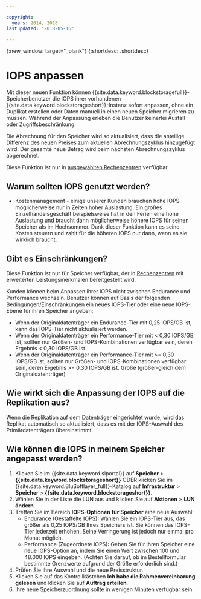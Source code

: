 ```yaml
---

copyright:
  years: 2014, 2018
lastupdated: "2018-05-16"

---
```

{:new_window: target="_blank"}
{:shortdesc: .shortdesc}

# IOPS anpassen

Mit dieser neuen Funktion können {{site.data.keyword.blockstoragefull}}-Speicherbenutzer die IOPS ihrer vorhandenen {{site.data.keyword.blockstorageshort}}-Instanz sofort anpassen, ohne ein Duplikat erstellen oder Daten manuell in einen neuen Speicher migrieren zu müssen. Während der Anpassung erleben die Benutzer keinerlei Ausfall oder Zugriffsbeschränkung. 

Die Abrechnung für den Speicher wird so aktualisiert, dass die anteilige Differenz des neuen Preises zum aktuellen Abrechnungszyklus hinzugefügt wird. Der gesamte neue Betrag wird beim nächsten Abrechnungszyklus abgerechnet.

Diese Funktion ist nur in [ausgewählten Rechenzentren](new-ibm-block-and-file-storage-location-and-features.html) verfügbar. 

## Warum sollten IOPS genutzt werden?

- Kostenmanagement - einige unserer Kunden brauchen hohe IOPS möglicherweise nur in Zeiten hoher Auslastung. Ein großes Einzelhandelsgeschäft beispielsweise hat in den Ferien eine hohe Auslastung und braucht dann möglicherweise höhere IOPS für seinen Speicher als im Hochsommer. Dank dieser Funktion kann es seine Kosten steuern und zahlt für die höheren IOPS nur dann, wenn es sie wirklich braucht.

## Gibt es Einschränkungen?

Diese Funktion ist nur für Speicher verfügbar, der in [Rechenzentren](new-ibm-block-and-file-storage-location-and-features.html) mit erweiterten Leistungsmerkmalen bereitgestellt wird. 

Kunden können beim Anpassen ihrer IOPS nicht zwischen Endurance und Performance wechseln. Benutzer können auf Basis der folgenden Bedingungen/Einschränkungen ein neues IOPS-Tier oder eine neue IOPS-Ebene für ihren Speicher angeben: 

- Wenn der Originaldatenträger ein Endurance-Tier mit 0,25 IOPS/GB ist, kann das IOPS-Tier nicht aktualisiert werden.
- Wenn der Originaldatenträger ein Performance-Tier mit < 0,30 IOPS/GB ist, sollten nur Größen- und IOPS-Kombinationen verfügbar sein, deren Ergebnis < 0,30 IOPS/GB ist.  
- Wenn der Originaldatenträger ein Performance-Tier mit >= 0,30 IOPS/GB ist, sollten nur Größen- und IOPS-Kombinationen verfügbar sein, deren Ergebnis >= 0,30 IOPS/GB ist. Größe (größer-gleich dem Originaldatenträger)



## Wie wirkt sich die Anpassung der IOPS auf die Replikation aus?

Wenn die Replikation auf dem Datenträger eingerichtet wurde, wird das Replikat automatisch so aktualisiert, dass es mit der IOPS-Auswahl des Primärdatenträgers übereinstimmt. 

## Wie können die IOPS in meinem Speicher angepasst werden?

1. Klicken Sie im {{site.data.keyword.slportal}} auf **Speicher** > **{{site.data.keyword.blockstorageshort}}** ODER klicken Sie im {{site.data.keyword.BluSoftlayer_full}}-Katalog auf **Infrastruktur** > **Speicher** > **{{site.data.keyword.blockstorageshort}}**.
2. Wählen Sie in der Liste die LUN aus und klicken Sie auf **Aktionen** > **LUN ändern**.
3. Treffen Sie im Bereich **IOPS-Optionen für Speicher** eine neue Auswahl:
    - Endurance (Gestaffelte IOPS): Wählen Sie ein IOPS-Tier aus, das größer als 0,25 IOPS/GB Ihres Speichers ist. Sie können das IOPS-Tier jederzeit erhöhen. Seine Verringerung ist jedoch nur einmal pro Monat möglich.
    - Performance (Zugeordnete IOPS): Geben Sie für Ihren Speicher eine neue IOPS-Option an, indem Sie einen Wert zwischen 100 und 48.000 IOPS eingeben. (Achten Sie darauf, ob im Bestellformular bestimmte Grenzwerte aufgrund der Größe erforderlich sind.)
4. Prüfen Sie Ihre Auswahl und die neue Preisstruktur.
5. Klicken Sie auf das Kontrollkästchen **Ich habe die Rahmenvereinbarung gelesen** und klicken Sie auf **Auftrag erteilen**.
6. Ihre neue Speicherzuordnung sollte in wenigen Minuten verfügbar sein.
